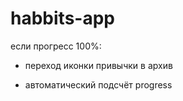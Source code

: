 # habbits-app

<!-- v1 -->

если прогресс 100%:
<!-- - progress__bar становиться зеленым -->
<!-- - пропадает input comment -->
- переход иконки привычки в архив

- автоматический подсчёт progress